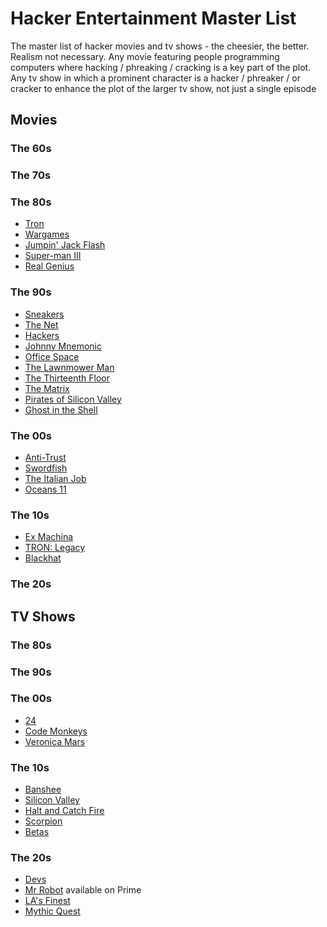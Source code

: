 # Hacker Entertainment Master List
The master list of hacker movies and tv shows - the cheesier, the better.  Realism not necessary.
Any movie featuring people programming computers where hacking / phreaking / cracking is a key part of the plot.
Any tv show in which a prominent character is a hacker / phreaker / or cracker to enhance the plot of the larger tv show, not just a single episode

## Movies
### The 60s

### The 70s

### The 80s
 - [Tron](https://www.imdb.com/title/tt0084827/?ref_=nv_sr_srsg_3)
 - [Wargames](https://www.imdb.com/title/tt0086567/)
 - [Jumpin' Jack Flash](https://www.imdb.com/title/tt0091306/?ref_=nv_sr_srsg_0)
 - [Super-man III](https://www.imdb.com/title/tt0086393/)
 - [Real Genius](https://www.imdb.com/title/tt0089886/)

### The 90s
 - [Sneakers](https://www.imdb.com/title/tt0105435/?ref_=nv_sr_srsg_0)
 - [The Net](https://www.imdb.com/title/tt0113957/?ref_=nv_sr_srsg_0)
 - [Hackers](https://www.imdb.com/title/tt0113243/?ref_=nv_sr_srsg_0)
 - [Johnny Mnemonic](https://www.imdb.com/title/tt0113481/?ref_=nv_sr_srsg_0)
 - [Office Space](https://www.imdb.com/title/tt0151804/?ref_=fn_al_tt_1)
 - [The Lawnmower Man](https://www.imdb.com/title/tt0104692/)
 - [The Thirteenth Floor](https://www.imdb.com/title/tt0139809/)
 - [The Matrix](https://www.imdb.com/title/tt0133093/)
 - [Pirates of Silicon Valley](https://www.imdb.com/title/tt0168122)
 - [Ghost in the Shell](https://www.imdb.com/title/tt0113568)

### The 00s
 - [Anti-Trust](https://www.imdb.com/title/tt0218817/?ref_=fn_al_tt_1)
 - [Swordfish](https://www.imdb.com/title/tt0244244/)
 - [The Italian Job](https://www.imdb.com/title/tt0317740/)
 - [Oceans 11](https://www.imdb.com/title/tt0240772/?ref_=nv_sr_srsg_0)

### The 10s
 - [Ex Machina](https://www.imdb.com/title/tt0470752/)
 - [TRON: Legacy](https://www.imdb.com/title/tt1104001/)
 - [Blackhat](https://www.imdb.com/title/tt2717822/)
 
### The 20s

## TV Shows

### The 80s

### The 90s

### The 00s
 - [24](https://www.imdb.com/title/tt0285331/)
 - [Code Monkeys](https://www.imdb.com/title/tt1068683/)
 - [Veronica Mars](https://www.imdb.com/title/tt0412253/)
 
### The 10s
 - [Banshee](https://www.imdb.com/title/tt0285331/)
 - [Silicon Valley](https://www.imdb.com/title/tt2575988/)
 - [Halt and Catch Fire](https://www.imdb.com/title/tt2543312/)
 - [Scorpion](https://www.imdb.com/title/tt3514324/)
 - [Betas](https://www.imdb.com/title/tt3012184/)
 
### The 20s
 - [Devs](https://www.imdb.com/title/tt8134186/)
 - [Mr Robot](https://www.imdb.com/title/tt4158110/) available on Prime
 - [LA's Finest](https://www.imdb.com/title/tt7555294/)
 - [Mythic Quest](https://www.imdb.com/title/tt8879940/)
 
